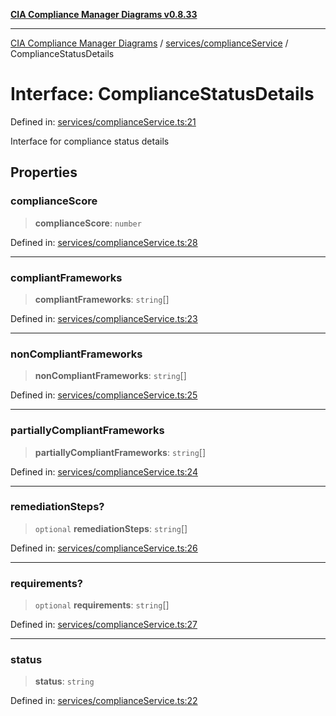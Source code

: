[**CIA Compliance Manager Diagrams v0.8.33**](../../../README.md)

***

[CIA Compliance Manager Diagrams](../../../modules.md) / [services/complianceService](../README.md) / ComplianceStatusDetails

# Interface: ComplianceStatusDetails

Defined in: [services/complianceService.ts:21](https://github.com/Hack23/cia-compliance-manager/blob/1f4f2c51bc48d917eff1eb43881cee05d381f406/src/services/complianceService.ts#L21)

Interface for compliance status details

## Properties

### complianceScore

> **complianceScore**: `number`

Defined in: [services/complianceService.ts:28](https://github.com/Hack23/cia-compliance-manager/blob/1f4f2c51bc48d917eff1eb43881cee05d381f406/src/services/complianceService.ts#L28)

***

### compliantFrameworks

> **compliantFrameworks**: `string`[]

Defined in: [services/complianceService.ts:23](https://github.com/Hack23/cia-compliance-manager/blob/1f4f2c51bc48d917eff1eb43881cee05d381f406/src/services/complianceService.ts#L23)

***

### nonCompliantFrameworks

> **nonCompliantFrameworks**: `string`[]

Defined in: [services/complianceService.ts:25](https://github.com/Hack23/cia-compliance-manager/blob/1f4f2c51bc48d917eff1eb43881cee05d381f406/src/services/complianceService.ts#L25)

***

### partiallyCompliantFrameworks

> **partiallyCompliantFrameworks**: `string`[]

Defined in: [services/complianceService.ts:24](https://github.com/Hack23/cia-compliance-manager/blob/1f4f2c51bc48d917eff1eb43881cee05d381f406/src/services/complianceService.ts#L24)

***

### remediationSteps?

> `optional` **remediationSteps**: `string`[]

Defined in: [services/complianceService.ts:26](https://github.com/Hack23/cia-compliance-manager/blob/1f4f2c51bc48d917eff1eb43881cee05d381f406/src/services/complianceService.ts#L26)

***

### requirements?

> `optional` **requirements**: `string`[]

Defined in: [services/complianceService.ts:27](https://github.com/Hack23/cia-compliance-manager/blob/1f4f2c51bc48d917eff1eb43881cee05d381f406/src/services/complianceService.ts#L27)

***

### status

> **status**: `string`

Defined in: [services/complianceService.ts:22](https://github.com/Hack23/cia-compliance-manager/blob/1f4f2c51bc48d917eff1eb43881cee05d381f406/src/services/complianceService.ts#L22)

